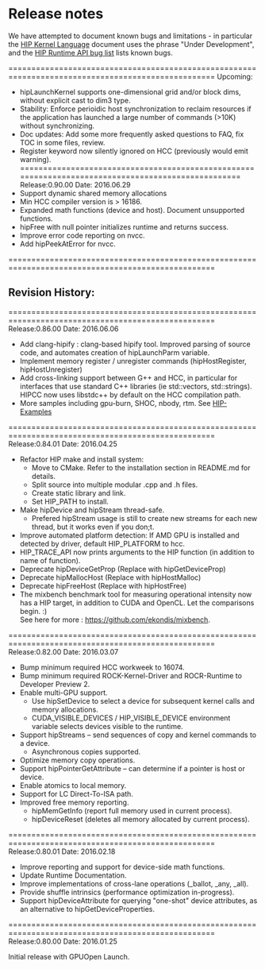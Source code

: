 # Release notes

We have attempted to document known bugs and limitations - in particular the [HIP Kernel Language](docs/markdown/hip_kernel_language.md) document uses the phrase "Under Development", and the [HIP Runtime API bug list](http://gpuopen-professionalcompute-tools.github.io/HIP/bug.html) lists known bugs. 

===================================================================================================
Upcoming:
- hipLaunchKernel supports one-dimensional grid and/or block dims, without explicit cast to dim3 type.
- Stability: Enforce perioidic host synchronization to reclaim resources if the application has launched a large
  number of commands (>10K) without synchronizing.  
- Doc updates: Add some more frequently asked questions to FAQ, fix TOC in some files, review.
- Register keyword now silently ignored on HCC (previously would emit warning).
===================================================================================================
Release:0.90.00
Date: 2016.06.29
- Support dynamic shared memory allocations
- Min HCC compiler version is > 16186.
- Expanded math functions (device and host).  Document unsupported functions.
- hipFree with null pointer initializes runtime and returns success.
- Improve error code reporting on nvcc.
- Add hipPeekAtError for nvcc.

===================================================================================================

## Revision History:

===================================================================================================
Release:0.86.00
Date: 2016.06.06
- Add clang-hipify : clang-based hipify tool.  Improved parsing of source code, and automates 
  creation of hipLaunchParm variable.
- Implement memory register / unregister commands (hipHostRegister, hipHostUnregister)
- Add cross-linking support between G++ and HCC, in particular for interfaces that use
  standard C++ libraries (ie std::vectors, std::strings).  HIPCC now uses libstdc++ by default on the HCC
  compilation path.
- More samples including gpu-burn, SHOC, nbody, rtm.  See [HIP-Examples](https://github.com/GPUOpen-ProfessionalCompute-Tools/HIP-Examples)


===================================================================================================
Release:0.84.01
Date: 2016.04.25
- Refactor HIP make and install system:
    - Move to CMake. Refer to the installation section in README.md for details.
    - Split source into multiple modular .cpp and .h files.
    - Create static library and link.
    - Set HIP_PATH to install.
- Make hipDevice and hipStream thread-safe.
    - Prefered hipStream usage is still to create new streams for each new thread, but it works even if you don;t.
- Improve automated platform detection: If AMD GPU is installed and detected by driver, default HIP_PLATFORM to hcc.
- HIP_TRACE_API now prints arguments to the HIP function (in addition to name of function).
- Deprecate hipDeviceGetProp (Replace with hipGetDeviceProp)
- Deprecate hipMallocHost (Replace with hipHostMalloc)
- Deprecate hipFreeHost (Replace with hipHostFree)
- The mixbench benchmark tool for measuring operational intensity now has a HIP target, in addition to CUDA and OpenCL.  Let the comparisons begin. :)    
See here for more : https://github.com/ekondis/mixbench.


===================================================================================================
Release:0.82.00
Date: 2016.03.07
- Bump minimum required HCC workweek to 16074.
- Bump minimum required ROCK-Kernel-Driver and ROCR-Runtime to Developer Preview 2.
- Enable multi-GPU support.
  * Use hipSetDevice to select a device for subsequent kernel calls and memory allocations.
  * CUDA_VISIBLE_DEVICES / HIP_VISIBLE_DEVICE environment variable selects devices visible to the runtime.
- Support hipStreams – send sequences of copy and kernel commands to a device.
  * Asynchronous copies supported.
- Optimize memory copy operations.
- Support hipPointerGetAttribute – can determine if a pointer is host or device.
- Enable atomics to local memory.
- Support for LC Direct-To-ISA path.
- Improved free memory reporting.
  * hipMemGetInfo (report full memory used in current process).
  * hipDeviceReset (deletes all memory allocated by current process).


===================================================================================================
Release:0.80.01
Date: 2016.02.18
- Improve reporting and support for device-side math functions.
- Update Runtime Documentation.
- Improve implementations of cross-lane operations (_ballot, _any, _all).
- Provide shuffle intrinsics (performance optimization in-progress).
- Support hipDeviceAttribute for querying "one-shot" device attributes, as an alternative to hipGetDeviceProperties.


===================================================================================================
Release:0.80.00
Date: 2016.01.25

Initial release with GPUOpen Launch.



